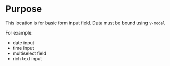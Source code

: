 # Purpose

This location is for basic form input field. Data must be bound using `v-model`

For example: 
- date input
- time input
- multiselect field
- rich text input
